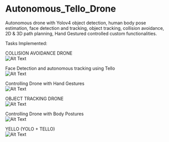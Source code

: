 # Autonomous_Tello_Drone
 
Autonomous drone with Yolov4 object detection, human body pose estimation, face detection and tracking, object
tracking, collision avoidance, 2D & 3D path planning, Hand Gestured controlled custom functionalities.


Tasks Implemented:


COLLISION AVOIDANCE DRONE
<br>
![Alt Text](https://media.giphy.com/media/Is5cqLSqUGL1dxFunW/giphy-downsized-large.gif)



Face Detection and autonomous tracking using Tello
<br>
![Alt Text](https://media.giphy.com/media/pbUUosBTJvHB8dcBlt/giphy.gif)


Controlling Drone with Hand Gestures
<br>
![Alt Text](https://media.giphy.com/media/nFPnT4rsocLo0Yp2h4/giphy-downsized-large.gif)



OBJECT TRACKING DRONE
<br>
![Alt Text](https://media.giphy.com/media/nFPnT4rsocLo0Yp2h4/giphy-downsized-large.gif)



Controlling Drone with Body Postures
<br>
![Alt Text](https://media.giphy.com/media/nFPnT4rsocLo0Yp2h4/giphy-downsized-large.gif)

YELLO (YOLO + TELLO)
<br>
![Alt Text](https://media.giphy.com/media/MadclgySfxRvGQRRsl/giphy.gif)
